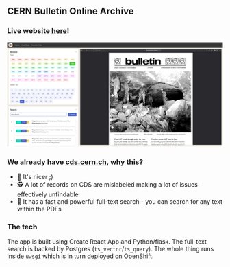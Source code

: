 ## CERN Bulletin Online Archive

### Live website [here](https://bulletin.app.cern.ch/)!

![](pic.png)

### We already have [cds.cern.ch](https://cds.cern.ch), why this?

- 🌅 It's nicer ;)
- 🕵️ A lot of records on CDS are mislabeled making a lot of issues effectively unfindable
- 🚀 It has a fast and powerful full-text search - you can search for any text within the PDFs

### The tech

The app is built using Create React App and Python/flask. The full-text search is backed by Postgres (`ts_vector`/`ts_query`). The whole thing runs inside `uwsgi` which is in turn deployed on OpenShift.
